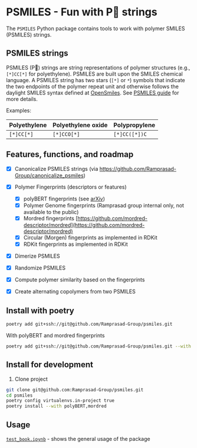 # PSMILES - Fun with P🙂 strings

The `PSMILES` Python package contains tools to work with polymer SMILES (PSMILES) strings.

## PSMILES strings

PSMILES (P🙂) strings are string representations of polymer structures (e.g., `[*]CC[*]` for polyethylene). PSMILES are built upon the SMILES chemical language. A PSMILES string has two stars (`[*]` or `*`) symbols that indicate the two endpoints of the polymer repeat unit and otherwise follows the daylight SMILES syntax defined at [OpenSmiles](http://opensmiles.org/opensmiles.html). See [PSMILES guide](https://www.polymergenome.org/guide/) for more details.

Examples:

 Polyethylene | Polyethylene oxide | Polypropylene |
|-|-|-|
| `[*]CC[*]` | `[*]CCO[*]` | `[*]CC([*])C` | 

## Features, functions, and roadmap

- [x] Canonicalize PSMILES strings (via https://github.com/Ramprasad-Group/canonicalize_psmiles)
- [x] Polymer Fingerprints (descriptors or features)
    - [x] polyBERT fingerprints (see [arXiv](link)) 
    - [x] Polymer Genome fingerprints (Ramprasad group internal only, not available to the public)
    - [x] Mordred fingerprints [https://github.com/mordred-descriptor/mordred](https://github.com/mordred-descriptor/mordred)
    - [x] Circular (Morgen) fingerprints as implemented in RDKit
    - [x] RDKit fingerprints as implemented in RDKit
- [x] Dimerize PSMILES
- [x] Randomize PSMILES
- [x] Compute polymer similarity based on the fingerprints
- [x] Create alternating copolymers from two PSMILES


## Install with poetry 

```bash
poetry add git+ssh://git@github.com/Ramprasad-Group/psmiles.git
```

With polyBERT and mordred fingerprints

```bash
poetry add git+ssh://git@github.com/Ramprasad-Group/psmiles.git --with polyBERT,mordred
```



## Install for development


1. Clone project
```sh
git clone git@github.com:Ramprasad-Group/psmiles.git
cd psmiles
poetry config virtualenvs.in-project true
poetry install --with polyBERT,mordred
```

## Usage

[`test_book.ipynb`](tests/test_book.ipynb) - shows the general usage of the package


